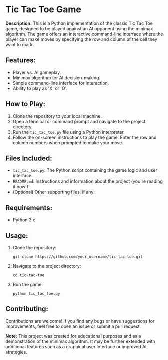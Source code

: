 # Tic Tac Toe Game

**Description:**
This is a Python implementation of the classic Tic Tac Toe game, designed to be played against an AI opponent using the minimax algorithm. The game offers an interactive command-line interface where the player can make moves by specifying the row and column of the cell they want to mark.

## Features:
- Player vs. AI gameplay.
- Minimax algorithm for AI decision-making.
- Simple command-line interface for interaction.
- Ability to play as 'X' or 'O'.

## How to Play:
1. Clone the repository to your local machine.
2. Open a terminal or command prompt and navigate to the project directory.
3. Run the `tic_tac_toe.py` file using a Python interpreter.
4. Follow the on-screen instructions to play the game. Enter the row and column numbers when prompted to make your move.

## Files Included:
- `tic_tac_toe.py`: The Python script containing the game logic and user interface.
- `README.md`: Instructions and information about the project (you're reading it now!).
- (Optional) Other supporting files, if any.

## Requirements:
- Python 3.x

## Usage:
1. Clone the repository:
   ```
   git clone https://github.com/your_username/tic-tac-toe.git
   ```
2. Navigate to the project directory:
   ```
   cd tic-tac-toe
   ```
3. Run the game:
   ```
   python tic_tac_toe.py
   ```

## Contributing:
Contributions are welcome! If you find any bugs or have suggestions for improvements, feel free to open an issue or submit a pull request.

**Note:**
This project was created for educational purposes and as a demonstration of the minimax algorithm. It may be further extended with additional features such as a graphical user interface or improved AI strategies.
